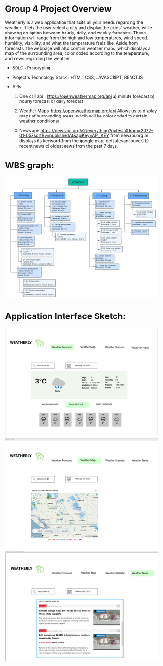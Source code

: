 # Group 4 Project Overview
Weatherly is a web application that suits all your needs regarding the weather. It lets the user select a city and display the cities' weather, while showing an option between hourly, daily, and weekly forecasts. These information will range from the high and low temperatures, wind speed, humidity, visibility, and what the temperature feels like. Aside from forecasts, the webpage will also contain weather maps, which displays a map of the surrounding area, color coded according to the temperature, and news regarding the weather.

- SDLC : Prototyping

- Project's Technology Stack : HTML, CSS, JAVASCRIPT, REACTJS

- APIs: 
	1. One call api : https://openweathermap.org/api
		a) minute forecast
		b) hourly forecast
		c) daily forecast 

   2. Weather Maps: https://openweathermap.org/api
      Allows us to display maps of surrounding areas, whcih will be color coded to certain weather conditions/
   
   3. News api: https://newsapi.org/v2/everything?q=tesla&from=2022-01-05&sortBy=publishedAt&apiKey=API_KEY from newapi.org
        a) displays its keyword(from the google map, default:vancouver)
        b) recent news
        c) oldest news from the past 7 days. 

# WBS graph:
![wbs](images/wbs.png)

# Application Interface Sketch:
![interface](images/Homepage.png)
![interface](images/Weathermap.png)
![interface](images/Weathernews.png)


